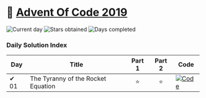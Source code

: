 # 🎄 [Advent Of Code 2019](https://adventofcode.com/2019)

![Current day](https://img.shields.io/badge/Day-25-blue)
![Stars obtained](https://img.shields.io/badge/Stars%20Obtained%20⭐-2-yellow)
![Days completed](https://img.shields.io/badge/Days%20Completed-1-red)

### Daily Solution Index

| Day  | Title                              | Part 1 | Part 2 | Code                                                                                                                             |
|------|------------------------------------|:------:|:------:|----------------------------------------------------------------------------------------------------------------------------------|
| ✔ 01 | The Tyranny of the Rocket Equation |   ⭐    |   ⭐    | [![Code](https://img.shields.io/badge/Code-grey?style=for-the-badge&logo=Kotlin)](src/main/kotlin/de/nosswald/aoc/days/Day01.kt) |